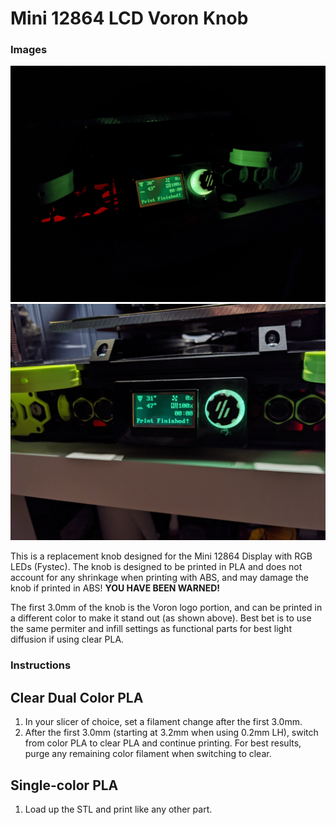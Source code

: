 # Mini 12864 LCD Voron Knob

### Images
![Image](./knobdark.jpg)
![Image](./knoblight.jpg)

This is a replacement knob designed for the Mini 12864 Display with RGB LEDs (Fystec).  The knob is designed to be printed in PLA and does not account for any shrinkage when printing with ABS, and may damage the knob if printed in ABS! **YOU HAVE BEEN WARNED!**

The first 3.0mm of the knob is the Voron logo portion, and can be printed in a different color to make it stand out (as shown above).  Best bet is to use the same permiter and infill settings as functional parts for best light diffusion if using clear PLA.

### Instructions
## Clear Dual Color PLA
1. In your slicer of choice, set a filament change after the first 3.0mm.
2. After the first 3.0mm (starting at 3.2mm when using 0.2mm LH), switch from color PLA to clear PLA and continue printing.  For best results, purge any remaining color filament when switching to clear.

## Single-color PLA
1. Load up the STL and print like any other part.